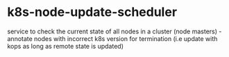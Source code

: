 # k8s-node-update-scheduler

service to check the current state of all nodes in a cluster (node masters)
    - annotate nodes with incorrect k8s version for termination (i.e update with kops as long as remote state is updated)
